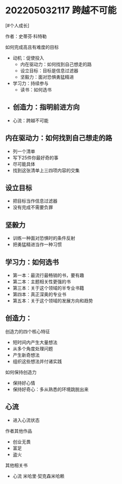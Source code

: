 # 202205032117 跨越不可能
[#个人成长]

作者：史蒂芬·科特勒

如何完成高且有难度的目标
- 动机：促使投入
  - 内在驱动力：如何找到自己想走的路
  - 设立目标：目标是信息过滤器
  - 坚毅力：面对恐惧勇猛精进
- 学习力：持续参与
  - 读书：如何选书
- 创造力：指明前进方向
  - 
- 心流：跨越不可能

## 内在驱动力：如何找到自己想走的路
- 列一个清单
- 写下25件你最好奇的事
- 尽可能具体
- 找到这张清单上三四项内容的交集

## 设立目标
- 把目标当作信息过滤器
- 没有完成不需要负罪

## 坚毅力
- 训练一种面对恐惧时的条件反射
- 把勇猛精进当作一种习惯

## 学习力：如何选书
- 第一本：最流行最畅销的书，要有趣
- 第二本：主题相关性更强的书
- 第三本：关于这个领域的半专业书籍
- 第四本：真正深奥的专业书
- 第五本：关于这个领域的发展方向和趋势
  
## 创造力：
创造力的四个核心特征
- 短时间内产生大量想法
- 从多个角度处理问题
- 产生新奇想法
- 组织这些想法并付诸实践
  
如何保持创造力
- 保持好心情
- 保持好奇心：多从熟悉的环境跳脱出来

## 心流
- 进入心流状态

作者其他作品
- 创业无畏
- 富足
- 盗火

其他相关书
- 心流 米哈里·契克森米哈赖